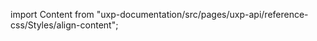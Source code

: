 
import Content from "uxp-documentation/src/pages/uxp-api/reference-css/Styles/align-content";

<Content query="product=xd"/>
